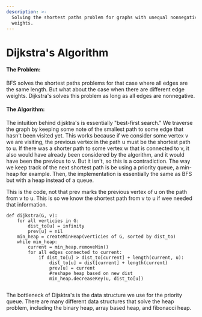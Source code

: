 ```yaml
---
description: >-
  Solving the shortest paths problem for graphs with unequal nonnegative edge
  weights.
---
```


# Dijkstra's Algorithm

#### The Problem:

BFS solves the shortest paths problems for that case where all edges are the same length.  But what about the case when there are different edge weights.  Dijkstra's solves this problem as long as all edges are nonnegative.

#### The Algorithm:

The intuition behind dijsktra's is essentially "best-first search."  We traverse the graph by keeping some note of the smallest path to some edge that hasn't been visited yet.  This works because if we consider some vertex v we are visiting, the previous vertex in the path u must be the shortest path to u.  If there was a shorter path to some vertex w that is connected to v, it also would have already been considered by the algorithm, and it would have been the previous to v.  But it isn't, so this is a contradiction.  The way we keep track of the next shortest path is be using a priority queue, a min-heap for example.  Then, the implementation is essentially the same as BFS but with a heap instead of a queue.

This is the code, not that prev marks the previous vertex of u on the path from v to u.  This is so we know the shortest path from v to u if wee needed that information.

```
def dijkstra(G, v):
    for all verticies in G:
        dist_to[u] = infinity
        prev[u] = nil
    min_heap = createMinHeap(verticies of G, sorted by dist_to)
    while min_heap:
        current = min_heap.removeMin()
        for all edges connected to current:
            if dist_to[u] > dist_to[current] + length(current, u):
                dist_to[u] = dist[current] + length(current)
                prev[u] = current
                #reshape heap based on new dist
                min_heap.decreaseKey(u, dist_to[u])
    
```

The bottleneck of Dijsktra's is the data structure we use for the priority queue.  There are many different data structures that solve the heap problem, including the binary heap, array based heap, and fibonacci heap.
